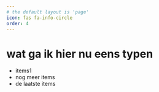 ```yaml
---
# the default layout is 'page'
icon: fas fa-info-circle
order: 4
---
```


# wat ga ik hier nu eens typen

* items1
* nog meer items
* de laatste items

